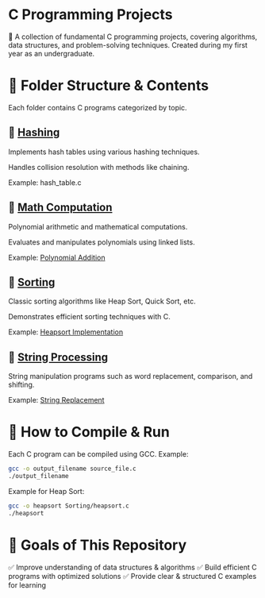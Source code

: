 # C Programming Projects
🚀 A collection of fundamental C programming projects, covering algorithms, data structures, and problem-solving techniques. Created during my first year as an undergraduate.

# 📂 Folder Structure & Contents

Each folder contains C programs categorized by topic.

## 🔹 [Hashing](Hashing/)

Implements hash tables using various hashing techniques.

Handles collision resolution with methods like chaining.

Example: hash_table.c

## 🔹 [Math Computation](Math_Computation/)

Polynomial arithmetic and mathematical computations.

Evaluates and manipulates polynomials using linked lists.

Example: [Polynomial Addition](Math_Computation/polynomial_addition.c)

## 🔹 [Sorting](Sorting/)

Classic sorting algorithms like Heap Sort, Quick Sort, etc.

Demonstrates efficient sorting techniques with C.

Example: [Heapsort Implementation](Sorting/heapsort.c)

## 🔹 [String Processing](String_Processing/)

String manipulation programs such as word replacement, comparison, and shifting.

Example: [String Replacement](String_Processing/string_replace.c)

# 🔧 How to Compile & Run

Each C program can be compiled using GCC. Example:

```bash
gcc -o output_filename source_file.c
./output_filename
```

Example for Heap Sort:

```bash
gcc -o heapsort Sorting/heapsort.c
./heapsort
```

# 🎯 Goals of This Repository

✅ Improve understanding of data structures & algorithms
✅ Build efficient C programs with optimized solutions
✅ Provide clear & structured C examples for learning

